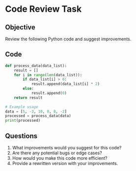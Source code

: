 # Code Review Task

## Objective
Review the following Python code and suggest improvements.

## Code
```python
def process_data(data_list):
    result = []
    for i in range(len(data_list)):
        if data_list[i] > 0:
            result.append(data_list[i] * 2)
        else:
            result.append(0)
    return result
    
# Example usage
data = [5, -3, 10, 0, 8, -2]
processed = process_data(data)
print(processed)
```

## Questions
1. What improvements would you suggest for this code?
2. Are there any potential bugs or edge cases?
3. How would you make this code more efficient?
4. Provide a rewritten version with your improvements.
